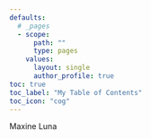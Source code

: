 ```yaml
---
defaults:
  # _pages
  - scope:
      path: ""
      type: pages
    values:
      layout: single
      author_profile: true
toc: true
toc_label: "My Table of Contents"
toc_icon: "cog"
---
```


Maxine Luna
